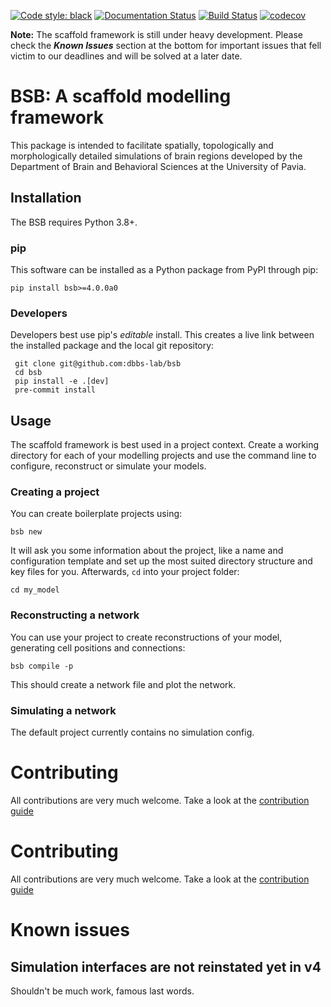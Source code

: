 [![Code style: black](https://img.shields.io/badge/code%20style-black-000000.svg)](https://github.com/psf/black)
[![Documentation Status](https://readthedocs.org/projects/bsb/badge/?version=latest)](https://bsb.readthedocs.io/en/latest/?badge=latest)
[![Build Status](https://travis-ci.com/dbbs-lab/bsb.svg?branch=master)](https://travis-ci.com/dbbs-lab/bsb)
[![codecov](https://codecov.io/gh/dbbs-lab/bsb/branch/master/graph/badge.svg)](https://codecov.io/gh/dbbs-lab/bsb)

**Note:** The scaffold framework is still under heavy development. Please check the
**_Known Issues_** section at the bottom for important issues that fell victim to our
deadlines and will be solved at a later date.

# BSB: A scaffold modelling framework
This package is intended to facilitate spatially, topologically and morphologically
detailed simulations of brain regions developed by the Department of Brain and
Behavioral Sciences at the University of Pavia.

## Installation

The BSB requires Python 3.8+.

### pip

This software can be installed as a Python package from PyPI through pip:

```
pip install bsb>=4.0.0a0
```

### Developers

Developers best use pip's *editable* install. This creates a live link between the
installed package and the local git repository:

```
 git clone git@github.com:dbbs-lab/bsb
 cd bsb
 pip install -e .[dev]
 pre-commit install
```

## Usage

The scaffold framework is best used in a project context. Create a working directory for
each of your modelling projects and use the command line to configure, reconstruct or
simulate your models.

### Creating a project

You can create boilerplate projects using:

```
bsb new
```

It will ask you some information about the project, like a name and configuration template
and set up the most suited directory structure and key files for you. Afterwards, `cd`
into your project folder:

```
cd my_model
```

### Reconstructing a network

You can use your project to create reconstructions of your model, generating cell positions
and connections:

```
bsb compile -p
```

This should create a network file and plot the network.

### Simulating a network

The default project currently contains no simulation config.

# Contributing

All contributions are very much welcome.
Take a look at the [contribution guide](CONTRIBUTING.md)

# Contributing

All contributions are very much welcome.
Take a look at the [contribution guide](CONTRIBUTING.md)

# Known issues

## Simulation interfaces are not reinstated yet in v4

Shouldn't be much work, famous last words.
